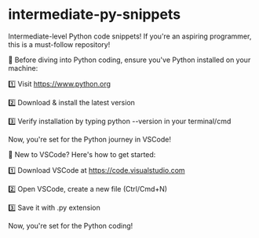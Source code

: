 # intermediate-py-snippets

Intermediate-level Python code snippets! If you're an aspiring programmer, this is a must-follow repository!

🐍 Before diving into Python coding, ensure you've Python installed on your machine:

1️⃣ Visit https://www.python.org

2️⃣ Download & install the latest version

3️⃣ Verify installation by typing python --version in your terminal/cmd

Now, you're set for the Python journey in VSCode!

🐍 New to VSCode? Here's how to get started:

1️⃣ Download VSCode at https://code.visualstudio.com

2️⃣ Open VSCode, create a new file (Ctrl/Cmd+N)

3️⃣ Save it with .py extension

Now, you're set for the Python coding!
